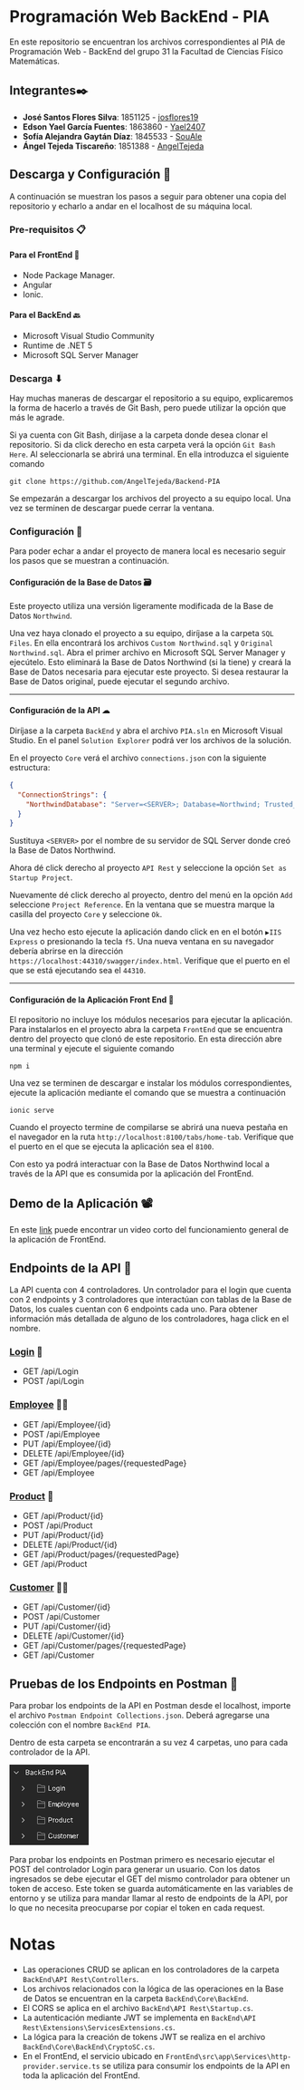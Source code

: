 ﻿# Programación Web BackEnd - PIA
En este repositorio se encuentran los archivos correspondientes al PIA de Programación Web - BackEnd del grupo 31 la Facultad de Ciencias Físico Matemáticas.


## Integrantes✒️
* **José Santos Flores Silva**: 1851125 -  [josflores19](https://github.com/josflores19)
* **Edson Yael García Fuentes**: 1863860 - [Yael2407](https://github.com/Yael2407)
* **Sofía Alejandra Gaytán Díaz**: 1845533 - [SouAle](https://github.com/SouAle)
* **Ángel Tejeda Tiscareño**: 1851388 - [AngelTejeda](https://github.com/AngelTejeda)

## Descarga y Configuración 🔨
A continuación se muestran los pasos a seguir para obtener una copia del repositorio y echarlo a andar en el localhost de su máquina local.

### Pre-requisitos 📋
#### Para el FrontEnd 📱
* Node Package Manager.
* Angular
* Ionic.

#### Para el BackEnd 🔙
* Microsoft Visual Studio Community
* Runtime de .NET 5
* Microsoft SQL Server Manager

### Descarga ⬇
Hay muchas maneras de descargar el repositorio a su equipo, explicaremos la forma de hacerlo a través de Git Bash, pero puede utilizar la opción que más le agrade.

Si ya cuenta con Git Bash, diríjase a la carpeta donde desea clonar el repositorio. Si da click derecho en esta carpeta verá la opción `Git Bash Here`. Al seleccionarla se abrirá una terminal. En ella introduzca el siguiente comando

```
git clone https://github.com/AngelTejeda/Backend-PIA
```

Se empezarán a descargar los archivos del proyecto a su equipo local. Una vez se terminen de descargar puede cerrar la ventana.

### Configuración 🔧
Para poder echar a andar el proyecto de manera local es necesario seguir los pasos que se muestran a continuación.

#### Configuración de la Base de Datos 🗃️
Este proyecto utiliza una versión ligeramente modificada de la Base de Datos `Northwind`.

Una vez haya clonado el proyecto a su equipo, diríjase a la carpeta `SQL Files`. En ella encontrará los archivos `Custom Northwind.sql` y `Original Northwind.sql`. Abra el primer archivo en Microsoft SQL Server Manager y ejecútelo. Esto eliminará la Base de Datos Northwind (si la tiene) y creará la Base de Datos necesaria para ejecutar este proyecto. Si desea restaurar la Base de Datos original, puede ejecutar el segundo archivo.

***

#### Configuración de la API ☁
Diríjase a la carpeta `BackEnd` y abra el archivo `PIA.sln` en Microsoft Visual Studio. En el panel `Solution Explorer` podrá ver los archivos de la solución.

En el proyecto `Core` verá el archivo `connections.json` con la siguiente estructura:
```json
{
  "ConnectionStrings": {
    "NorthwindDatabase": "Server=<SERVER>; Database=Northwind; Trusted_Connection=True;"
  }
}
```

Sustituya `<SERVER>` por el nombre de su servidor de SQL Server donde creó la Base de Datos Northwind.

Ahora dé click derecho al proyecto `API Rest` y seleccione la opción `Set as Startup Project`.

Nuevamente dé click derecho al proyecto, dentro del menú en la opción `Add` seleccione `Project Reference`. En la ventana que se muestra marque la casilla del proyecto `Core` y seleccione `Ok`.

Una vez hecho esto ejecute la aplicación dando click en en el botón `▶IIS Express` o presionando la tecla `f5`.  Una nueva ventana en su navegador debería abrirse en la dirección `https://localhost:44310/swagger/index.html`. Verifique que el puerto en el que se está ejecutando sea el `44310`.

***

#### Configuración de la Aplicación Front End 📱
El repositorio no incluye los módulos necesarios para ejecutar la aplicación. Para instalarlos en el proyecto abra la carpeta `FrontEnd` que se encuentra dentro del proyecto que clonó de este repositorio. En esta dirección abre una terminal y ejecute el siguiente comando

```
npm i
```

Una vez se terminen de descargar e instalar los módulos correspondientes, ejecute la aplicación mediante el comando que se muestra a continuación

```
ionic serve
```

Cuando el proyecto termine de compilarse se abrirá una nueva pestaña en el navegador en la ruta `http://localhost:8100/tabs/home-tab`.  Verifique que el puerto en el que se ejecuta la aplicación sea el `8100`.

Con esto ya podrá interactuar con la Base de Datos Northwind local a través de la API que es consumida por la aplicación del FrontEnd.


## Demo de la Aplicación 📽
En este [link](https://youtu.be/bP1NQVos_lA) puede encontrar un video corto del funcionamiento general de la aplicación de FrontEnd.

## Endpoints de la API 🎯
La API cuenta con 4 controladores. Un controlador para el login que cuenta con 2 endpoints y 3 controladores que interactúan con tablas de la Base de Datos, los cuales cuentan con 6 endpoints cada uno. Para obtener información más detallada de alguno de los controladores, haga click en el nombre.

### [Login](./Markdown/LOGIN_ENDPOINTS.md) 🔐
  * GET /api/Login
  * POST /api/Login

### [Employee](./Markdown/EMPLOYEE_ENDPOINTS.md) 👷‍♂️
  * GET /api/Employee/{id}
  * POST /api/Employee
  * PUT /api/Employee/{id}
  * DELETE /api/Employee/{id}
  * GET /api/Employee/pages/{requestedPage}
  * GET /api/Employee

### [Product](./Markdown/PRODUCT_ENDPOINTS.md) 🛒
  * GET /api/Product/{id}
  * POST /api/Product
  * PUT /api/Product/{id}
  * DELETE /api/Product/{id}
  * GET /api/Product/pages/{requestedPage}
  * GET /api/Product

### [Customer](./Markdown/CUSTOMER_ENDPOINTS.md) 🙍‍♂️
  * GET /api/Customer/{id}
  * POST /api/Customer
  * PUT /api/Customer/{id}
  * DELETE /api/Customer/{id}
  * GET /api/Customer/pages/{requestedPage}
  * GET /api/Customer


## Pruebas de los Endpoints en Postman 📧
Para probar los endpoints de la API en Postman desde el localhost, importe el archivo `Postman Endpoint Collections.json`. Deberá agregarse una colección con el nombre `BackEnd PIA`.

Dentro de esta carpeta se encontrarán a su vez 4 carpetas, uno para cada controlador de la API.

![Postman Collection](./Markdown/pictures/postman_collection.png)

Para probar los endpoints en Postman primero es necesario ejecutar el POST del controlador Login para generar un usuario. Con los datos ingresados se debe ejecutar el GET del mismo controlador para obtener un token de acceso. Este token se guarda automáticamente en las variables de entorno y se utiliza para mandar llamar al resto de endpoints de la API, por lo que no necesita preocuparse por copiar el token en cada request.


# Notas
* Las operaciones CRUD se aplican en los controladores de la carpeta `BackEnd\API Rest\Controllers`.
* Los archivos relacionados con la lógica de las operaciones en la Base de Datos se encuentran en la carpeta `BackEnd\Core\BackEnd`.
* El CORS se aplica en el archivo `BackEnd\API Rest\Startup.cs`.
* La autenticación mediante JWT se implementa en `BackEnd\API Rest\Extensions\ServicesExtensions.cs`.
* La lógica para la creación de tokens  JWT se realiza en el archivo `BackEnd\Core\BackEnd\CryptoSC.cs`.
* En el FrontEnd, el servicio ubicado en `FrontEnd\src\app\Services\http-provider.service.ts` se utiliza para consumir los endpoints de la API en toda la aplicación del FrontEnd.